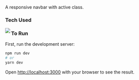 A responsive navbar with active class.

<h3>Tech Used</h3>
<img align="left" src="https://img.shields.io/badge/-Styled%20Components-white?style=for-the-badge&logo=styled-components&logoColor=DB7093" />


<h3>To Run</h3>

First, run the development server:

```bash
npm run dev
# or
yarn dev
```

Open [http://localhost:3000](http://localhost:3000) with your browser to see the result.
